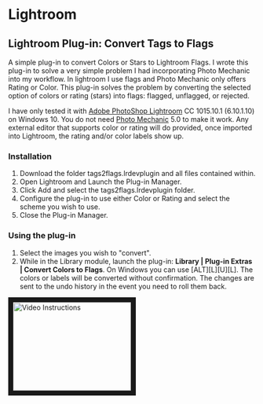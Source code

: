 # Lightroom
## Lightroom Plug-in: Convert Tags to Flags
A simple plug-in to convert Colors or Stars to Lightroom Flags. I wrote this plug-in to solve a very simple problem I had incorporating Photo Mechanic into my workflow. In lightroom I use flags and Photo Mechanic only offers Rating or Color. This plug-in solves the problem by converting the selected option of colors or rating (stars) into flags: flagged, unflagged, or rejected. 

I have only tested it with [Adobe PhotoShop Lightroom](http://www.adobe.com/products/photoshop-lightroom.html) CC 1015.10.1 (6.10.1.10) on Windows 10. You do not need [Photo Mechanic](http://www.camerabits.com/) 5.0 to make it work. Any external editor that supports color or rating will do provided, once imported into Lightroom, the rating and/or color labels show up.

### Installation
1. Download the folder tags2flags.lrdevplugin and all files contained within.
2. Open Lightroom and Launch the Plug-in Manager.
3. Click Add and select the tags2flags.lrdevplugin folder.
4. Configure the plug-in to use either Color or Rating and select the scheme you wish to use.
5. Close the Plug-in Manager.

### Using the plug-in
1. Select the images you wish to "convert".
2. While in the Library module, launch the plug-in: **Library | Plug-in Extras | Convert Colors to Flags**. On Windows you can use [ALT][L][U][L]. The colors or labels will be converted without confirmation. The changes are sent to the undo history in the event you need to roll them back.

<a href="http://www.youtube.com/watch?feature=player_embedded&v=UtW6FXZ_GEU" target="_blank"><img src="http://img.youtube.com/vi/UtW6FXZ_GEU/0.jpg" alt="Video Instructions" width="240" height="180" border="10" /></a>


<!--More MD @ https://github.com/primer/markdown/blob/master/README.md -->